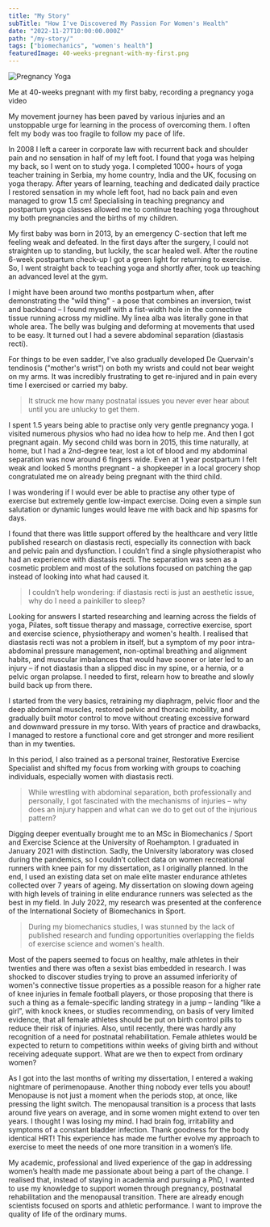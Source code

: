 ```yaml
---
title: "My Story"
subTitle: "How I've Discovered My Passion For Women's Health"
date: "2022-11-27T10:00:00.000Z"
path: "/my-story/"
tags: ["biomechanics", "women's health"]
featuredImage: 40-weeks-pregnant-with-my-first.png
---
```


![Pregnancy Yoga](40-weeks-pregnant-with-my-first.png)
<figcaption>Me at 40-weeks pregnant with my first baby, recording a pregnancy yoga video</figcaption>

My movement journey has been paved by various injuries and an unstoppable urge
for learning in the process of overcoming them. I often felt my body was too
fragile to follow my pace of life.

In 2008 I left a career in corporate law with recurrent back and shoulder pain and no sensation in half of my left foot. I found that yoga was helping my back, so I went on to study yoga. I completed 1000+ hours of yoga teacher training in Serbia, my home country, India and the UK, focusing on yoga therapy. After years of learning, teaching and dedicated daily practice I restored sensation in my whole left foot, had no back pain and even managed to grow 1.5 cm! Specialising in teaching pregnancy and postpartum yoga classes allowed me to continue teaching yoga throughout my both pregnancies and the births of my children. 

My first baby was born in 2013, by an emergency C-section that left me feeling weak and defeated. In the first days after the surgery, I could not straighten up to standing, but luckily, the scar healed well. After the routine 6-week postpartum check-up I got a green light for returning to exercise. So, I went straight back to teaching yoga and shortly after, took up teaching an advanced level at the gym. 

I might have been around two months postpartum when, after demonstrating the "wild thing" - a pose that combines an inversion, twist and backband – I found myself with a fist-width hole in the connective tissue running across my midline. My linea alba was literally gone in that whole area. The belly was bulging and deforming at movements that used to be easy. It turned out I had a severe abdominal separation (diastasis recti). 

For things to be even sadder, I've also gradually developed De Quervain's tendinosis ("mother's wrist") on both my wrists and could not bear weight on my arms. It was incredibly frustrating to get re-injured and in pain every time I exercised or carried my baby. 

> It struck me how many postnatal issues you never ever hear about until you are unlucky to get them.

I spent 1.5 years being able to practise only very gentle pregnancy yoga. I visited numerous physios who had no idea how to help me. And then I got pregnant again. My second child was born in 2015, this time naturally, at home, but I had a 2nd-degree tear, lost a lot of blood and my abdominal separation was now around 6 fingers wide. Even at 1 year postpartum I felt weak and looked 5 months pregnant - a shopkeeper in a local grocery shop congratulated me on already being pregnant with the third child. 

I was wondering if I would ever be able to practise any other type of exercise but extremely gentle low-impact exercise. Doing even a simple sun salutation or dynamic lunges would leave me with back and hip spasms for days. 

I found that there was little support offered by the healthcare and very little published research on diastasis recti, especially its connection with back and pelvic pain and dysfunction. I couldn’t find a single physiotherapist who had an experience with diastasis recti. The separation was seen as a cosmetic problem and most of the solutions focused on patching the gap instead of looking into what had caused it. 

> I couldn’t help wondering: if diastasis recti is just an aesthetic issue, why do I need a painkiller to sleep?

Looking for answers I started researching and learning across the fields of yoga, Pilates, soft tissue therapy and massage, corrective exercise, sport and exercise science, physiotherapy and women's health. I realised that diastasis recti was not a problem in itself, but a symptom of my poor intra-abdominal pressure management, non-optimal breathing and alignment habits, and muscular imbalances that would have sooner or later led to an injury – if not diastasis than a slipped disc in my spine, or a hernia, or a pelvic organ prolapse. I needed to first, relearn how to breathe and slowly build back up from there.

I started from the very basics, retraining my diaphragm, pelvic floor and the deep abdominal muscles, restored pelvic and thoracic mobility, and gradually built motor control to move without creating excessive forward and downward pressure in my torso. With years of practice and drawbacks, I managed to restore a functional core and get stronger and more resilient than in my twenties.

In this period, I also trained as a personal trainer, Restorative Exercise Specialist and shifted my focus from working with groups to coaching individuals, especially women with diastasis recti.

> While wrestling with abdominal separation, both professionally and personally, I got fascinated with the mechanisms of injuries – why does an injury happen and what can we do to get out of the injurious pattern?

Digging deeper eventually brought me to an MSc in Biomechanics / Sport and Exercise Science at the University of Roehampton. I graduated in January 2021 with distinction. Sadly, the University laboratory was closed during the pandemics, so I couldn’t collect data on women recreational runners with knee pain for my dissertation, as I originally planned. In the end, I used an existing data set on male elite master endurance athletes collected over 7 years of ageing. My dissertation on slowing down ageing with high levels of training in elite endurance runners was selected as the best in my field. In July 2022, my research was presented at the conference of the International Society of Biomechanics in Sport.

> During my biomechanics studies, I was stunned by the lack of published research and funding opportunities overlapping the fields of exercise science and women's health. 

Most of the papers seemed to focus on healthy, male athletes in their twenties and there was often a sexist bias embedded in research. I was shocked to discover studies trying to prove an assumed inferiority of women's connective tissue properties as a possible reason for a higher rate of knee injuries in female football players, or those proposing that there is such a thing as a female-specific landing strategy in a jump – landing “like a girl”, with knock knees, or studies recommending, on basis of very limited evidence, that all female athletes should be put on birth control pills to reduce their risk of injuries. Also, until recently, there was hardly any recognition of a need for postnatal rehabilitation. Female athletes would be expected to return to competitions within weeks of giving birth and without receiving adequate support. What are we then to expect from ordinary women?

As I got into the last months of writing my dissertation, I entered a waking nightmare of perimenopause. Another thing nobody ever tells you about! Menopause is not just a moment when the periods stop, at once, like pressing the light switch. The menopausal transition is a process that lasts around five years on average, and in some women might extend to over ten years. I thought I was losing my mind. I had brain fog, irritability and symptoms of a constant bladder infection. Thank goodness for the body identical HRT! This experience has made me further evolve my approach to exercise to meet the needs of one more transition in a women’s life.

My academic, professional and lived experience of the gap in addressing women’s health made me passionate about being a part of the change. I realised that, instead of staying in academia and pursuing a PhD, I wanted to use my knowledge to support women through pregnancy, postnatal rehabilitation and the menopausal transition. There are already enough scientists focused on sports and athletic performance. I want to improve the quality of life of the ordinary mums.